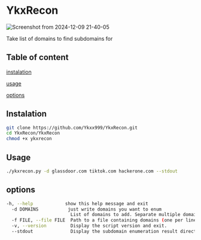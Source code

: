 # YkxRecon

![Screenshot from 2024-12-09 21-40-05](https://github.com/user-attachments/assets/9f7e0f5c-60b6-4952-abb9-997171b28beb)

Take list of domains to find subdomains for

## Table of content 

[instalation](#instalation)


[usage](#usage)


[options](#options)

## Instalation

```bash
git clone https://github.com/Ykxx999/YkxRecon.git
cd YkxRecon/YkxRecon
chmod +x ykxrecon
```
## Usage

```bash
./ykxrecon.py -d glassdoor.com tiktok.com hackerone.com --stdout
```

## options

```bash
-h, --help            show this help message and exit
  -d DOMAINS           just write domains you want to enum
                        List of domains to add. Separate multiple domains with spaces.
  -f FILE, --file FILE  Path to a file containing domains (one per line).
  -v, --version         Display the script version and exit.
  --stdout              Display the subdomain enumeration result directly in the terminal.
```
